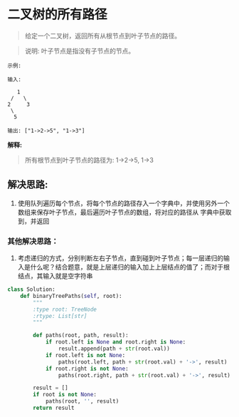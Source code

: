 # 二叉树的所有路径

> 给定一个二叉树，返回所有从根节点到叶子节点的路径。

> 说明: 叶子节点是指没有子节点的节点。

```
示例:

输入:

   1
 /   \
2     3
 \
  5

输出: ["1->2->5", "1->3"]
```

**解释:**
> 所有根节点到叶子节点的路径为: 1->2->5, 1->3


## 解决思路:
1. 使用队列遍历每个节点，将每个节点的路径存入一个字典中，并使用另外一个数组来保存叶子节点，最后遍历叶子节点的数组，将对应的路径从
字典中获取到，并返回


### 其他解决思路：
1. 考虑递归的方式，分别判断左右子节点，直到碰到叶子节点；每一层递归的输入是什么呢？结合题意，就是上层递归的输入加上上层结点的值了；而对于根结点，其输入就是空字符串

```python
class Solution:
    def binaryTreePaths(self, root):
        """
        :type root: TreeNode
        :rtype: List[str]
        """

        def paths(root, path, result):
            if root.left is None and root.right is None:
                result.append(path + str(root.val))
            if root.left is not None:
                paths(root.left, path + str(root.val) + '->', result)
            if root.right is not None:
                paths(root.right, path + str(root.val) + '->', result)

        result = []
        if root is not None:
            paths(root, '', result)
        return result
```